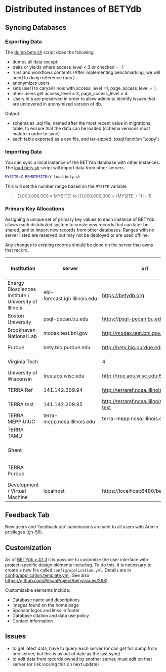 # Distributed instances of BETYdb

## Syncing Databases

### Exporting Data

The [dump.bety.sh](https://github.com/PecanProject/pecan/blob/master/scripts/dump.bety.sh) script does the following:
* dumps all data except:
 * traits or yields where access_level < 3 or checked = -1
 * runs and workflows contents (After implementing benchmarking, we will need to dump reference runs.) 
* anonymizes users
 * sets user1 to carya/illinois with access_level =1, page_access_level = 1, 
 * other users get access_level = 3, page_access_level = 4. 
 * Users id's are preserved in order to allow admin to identify issues that are uncovered in anonymized version of db.

Output: 
* schema as .sql file, named after the most recent value in migrations table, to ensure that the data can be loaded (schema versions must match in order to sync)
* each table exported as a csv file, and tar-zipped. (psql function '\copy')

### Importing Data

You can sync a local instance of the BETYdb database with other instances. The [load.bety.sh](https://github.com/PecanProject/pecan/blob/master/scripts/load.bety.sh) script will import data from other servers.

```sh
MYSITE=X REMOTESITE=Y load.bety.sh
```

This will set the number range based on the `MYSITE` variable

> (1,000,000,000 × MYSITE) to ((1,000,000,000 × (MYSITE + 1)) - 1)


### Primary Key Allocations

Assigning a unique set of primary key values to each instance of BETYdb allows each distributed system to create new records that can later be shared, and to import new records from other databases. Ranges with no server listed are reserved but may not be deployed or are used offline.

Any changes to existing records should be done on the server that owns that record.

|Institution | server | url | id | allocated primary key values| 
|---|---|---|---|---|
| Energy Biosciences Institute / University of Illinois|ebi-forecast.igb.illinois.edu| https://betydb.org| 0 | 1-1,000,000,000|
| Boston University| psql-pecan.bu.edu |https://psql-pecan.bu.edu/bety | 1 | 1,000,000,001-2,000,000,000|
| Brookhaven National Lab|modex.test.bnl.gov|http://modex.test.bnl.gov/bety|  2 | 2,000,000,001-3,000,000,000|
| Purdue| bety.bio.purdue.edu | http://bety.bio.purdue.edu/ | 3 | 3,000,000,001-4,000,000,000|
| Virginia Tech  | | 4 | 4,000,000,001-5,000,000,000|
| University of Wisconsin | tree.aos.wisc.edu | http://tree.aos.wisc.edu:6480/bety | 5 | 5,000,000,001-6,000,000,000|
| TERRA Ref | 141.142.209.94  | http://terraref.ncsa.illinois.edu/bety | 6 | 6,000,000,001-7,000,000,000|
| TERRA test | 141.142.209.95 | http://terraref.ncsa.illinois.edu/bety-test  | 7 | 7,000,000,001-8,000,000,000|
| TERRA MEPP UIUC | terra-mepp.ncsa.illinois.edu | terra-mepp.ncsa.illinois.edu/bety | 8 | 8,000,000,001-9,000,000,000|
| TERRA TAMU |  |  | 9 | 9,000,000,001-10,000,000,000|
| Ghent      |  |  | 10 | 10,000,000,001 - 11,000,000,000|
|TERRA Purdue | | | 11 | 11,000,000,001 - 12,000,000,000| 
| Development / Virtual Machine |localhost| https://localhost:6480/bety| 99 | 99,000,000,000-a zillion|

## Feedback Tab

New users and 'feedback tab' submissions are sent to all users with Admin privileges ([gh-56](https://github.com/PecanProject/bety/issues/)).
 
## Customization


As of [BETYdb v 4.1.3](https://github.com/PecanProject/bety/releases/tag/betydb_4.13) it is possible to customize the user interface with project-specific design elements including. To do this, it is necessary to create a new file called `config/application.yml`. Details are in  [config/application.template.yml](https://github.com/PecanProject/bety/blob/master/config/application.yml.template). See also https://github.com/PecanProject/bety/issues/368).

Customizable elements include:

* Database name and descriptions
* Images found on the home page
* Sponsor logos and links in footer
* Database citation and data use policy
* Contact information

## Issues

* to get latest data, have to query each server (or can get full dump from one server, but this is as out of date as the last sync)
* to edit data from records owned by another server, must edit on that server (or risk loosing this on next update)


